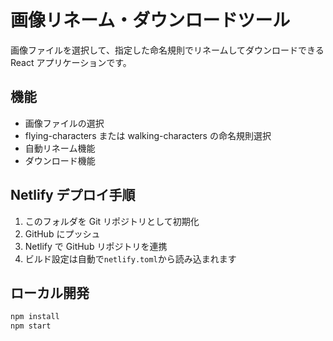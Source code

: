 # 画像リネーム・ダウンロードツール

画像ファイルを選択して、指定した命名規則でリネームしてダウンロードできる React アプリケーションです。

## 機能

- 画像ファイルの選択
- flying-characters または walking-characters の命名規則選択
- 自動リネーム機能
- ダウンロード機能

## Netlify デプロイ手順

1. このフォルダを Git リポジトリとして初期化
2. GitHub にプッシュ
3. Netlify で GitHub リポジトリを連携
4. ビルド設定は自動で`netlify.toml`から読み込まれます

## ローカル開発

```bash
npm install
npm start
```
